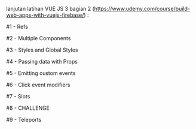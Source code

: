 lanjutan latihan VUE JS 3 bagian 2 (https://www.udemy.com/course/build-web-apps-with-vuejs-firebase/) :

#1 -  Refs

#2 - Multiple Components

#3 - Styles and Global Styles

#4 - Passing data with Props

#5 - Emitting custom events

#6 - Click event modifiers

#7 - Slots

#8 - CHALLENGE

#9 - Teleports
